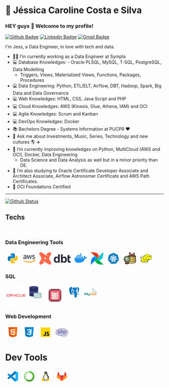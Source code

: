 # :sunflower:  Jéssica Caroline Costa e Silva

### HEY guys 👋 Welcome to my profile!

[![Github Badge](https://img.shields.io/badge/-Github-000?style=flat-square&logo=Github&logoColor=white&link=https://github.com/jess197)](https://github.com/jess197)
[![Linkedin Badge](https://img.shields.io/badge/-LinkedIn-blue?style=flat-square&logo=Linkedin&logoColor=white&link=https://www.linkedin.com/in/jessicaccostaesilva/)](https://www.linkedin.com/in/jessicaccostaesilva/)
[![Gmail Badge](https://img.shields.io/badge/-Gmail-c14438?style=flat-square&logo=Gmail&logoColor=white&link=mailto:jessicacostaesilva97@gmail.com)](mailto:jessicacostaesilva97@gmail.com)

I'm Jess, a Data Engineer, in love with tech and data.

- :office_worker: I’m currently working as a Data Engineer at Sympla
- :computer: Database Knowledges: - Oracle PLSQL, MySQL, T-SQL, PostgreSQL, Data Modelling
  - Triggers, Views, Materialized Views, Functions, Packages, Procedures
- :computer: Data Engineering: Python, ETL/ELT, Airflow, DBT, Hadoop, Spark, Big Data and Data Governance
- :computer: Web Knowledges: HTML, CSS, Java Script and PHP 
- :computer: Cloud Knowledges: AWS (Kinesis, Glue, Athena, IAM) and OCI
- :computer: Agile Knowledges: Scrum and Kanban
- :computer: DevOps Knowledges: Docker
- :books: Bachelors Degree - Systems Information at PUCPR :heart: 
- 💬 Ask me about Investments, Music, Series, Technology and new cultures :earth_americas: :airplane:
- 🌱 I’m currently improving knowledges on Python, MultiCloud (AWS and OCI), Docker, Data Engineering
  -  Data Science and Data Analysis as well but in a minor priority than DE.
- 🌱 I’m also studying to Oracle Certificate Developer Associate and Architect Associate, Airflow Astronomer Certificate and AWS Path Certificates. 
- 🌱 OCI Foundations Certified

---

  [![Github Status](https://github-readme-stats.vercel.app/api?username=jess197&show_icons=true&title_color=fff&icon_color=79ff97&text_color=9f9f9f&bg_color=151515)](https://github.com/jess197)

## Techs

<div>
<br>

### Data Engineering Tools
<img src="./logos/python.png" alt="python" style="vertical-align:top; margin:4px; height:40px; width:40px">
<img src="./logos/aws.png" alt="aws" style="vertical-align:top; margin:4px; height:40px; width:40px">
<img src="./logos/dbt.png" alt="dbt" style="vertical-align:top; margin:4px; height:40px; width:100px">
<img src="./logos/docker.png" alt="docker" style="vertical-align:top; margin:4px; height:40px; width:40px">
<img src="./logos/airflow.png" alt="airflow" style="vertical-align:top; margin:4px; height:40px; width:40px">
<img src="./logos/k8s.png" alt="k8s" style="vertical-align:top; margin:4px; height:40px; width:40px">
<img src="./logos/data-quality.png" alt="data-quality" style="vertical-align:top; margin:4px; height:40px; width:40px">
<img src="./logos/hadoop.png" alt="hadoop" style="vertical-align:top; margin:4px; height:40px; width:40px">

### SQL
<img src="./logos/oracle-logo.png" alt="oracle" style="vertical-align:top; margin:4px; height:60px; width:60px">
<img src="./logos/sql.png" alt="sql" style="vertical-align:top; margin:4px; height:40px; width:40px">
<img src="./logos/oracle-plsql.png" alt="plsql" style="vertical-align:top; margin:4px; height:60px; width:60px">
<img src="./logos/postgresql.png" alt="psql" style="vertical-align:top; margin:4px; height:40px; width:40px">
<img src="./logos/mysql.png" alt="mysql" style="vertical-align:top; margin:4px; height:40px; width:40px">

### Web Development 
<img src="./logos/html5.png" alt="html5" style="vertical-align:top; margin:4px; height:40px; width:40px">
<img src="./logos/css3.png" alt="css3" style="vertical-align:top; margin:4px; height:40px; width:40px">
<img src="./logos/js.png" alt="js" style="vertical-align:top; margin:4px; height:40px; width:40px">
<img src="./logos/php.png" alt="php" style="vertical-align:top; margin:4px; height:40px; width:40px">

# Dev Tools
<img src="./logos/vscode.png" alt="vscode" style="vertical-align:top; margin:4px; height:40px; width:40px">
<img src="./logos/anaconda.png" alt="anaconda" style="vertical-align:top; margin:4px; height:40px; width:40px">
<img src="./logos/linux.png" alt="linux" style="vertical-align:top; margin:4px; height:40px; width:40px">
<img src="./logos/gitlab.png" alt="gitlab" style="vertical-align:top; margin:4px; height:40px; width:40px">
<br>
<div/>


